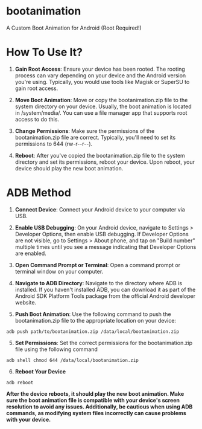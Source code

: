 # bootanimation
A Custom Boot Animation for Android (Root Required!)

# How To Use It?
1. **Gain Root Access**: Ensure your device has been rooted. The rooting process can vary depending on your device and the Android version you're using. Typically, you would use tools like Magisk or SuperSU to gain root access.

2. **Move Boot Animation**: Move or copy the bootanimation.zip file to the system directory on your device. Usually, the boot animation is located in /system/media/. You can use a file manager app that supports root access to do this.

3. **Change Permissions**: Make sure the permissions of the bootanimation.zip file are correct. Typically, you'll need to set its permissions to 644 (rw-r--r--).

4. **Reboot**: After you've copied the bootanimation.zip file to the system directory and set its permissions, reboot your device. Upon reboot, your device should play the new boot animation.

# ADB Method
1. **Connect Device**: Connect your Android device to your computer via USB.

2. **Enable USB Debugging**: On your Android device, navigate to Settings > Developer Options, then enable USB debugging. If Developer Options are not visible, go to Settings > About phone, and tap on "Build number" multiple times until you see a message indicating that Developer Options are enabled.

3. **Open Command Prompt or Terminal**: Open a command prompt or terminal window on your computer.

4. **Navigate to ADB Directory**: Navigate to the directory where ADB is installed. If you haven't installed ADB, you can download it as part of the Android SDK Platform Tools package from the official Android developer website.

4. **Push Boot Animation**: Use the following command to push the bootanimation.zip file to the appropriate location on your device:
```
adb push path/to/bootanimation.zip /data/local/bootanimation.zip
```
5. **Set Permissions**: Set the correct permissions for the bootanimation.zip file using the following command
```
adb shell chmod 644 /data/local/bootanimation.zip
```
6. **Reboot Your Device**
```
adb reboot
```
**After the device reboots, it should play the new boot animation. Make sure the boot animation file is compatible with your device's screen resolution to avoid any issues. Additionally, be cautious when using ADB commands, as modifying system files incorrectly can cause problems with your device.**
